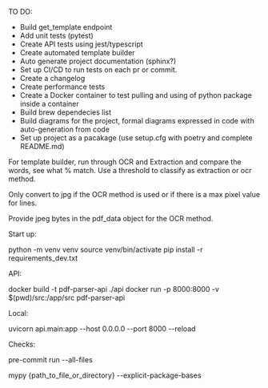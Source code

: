 TO DO:

- Build get_template endpoint
- Add unit tests (pytest)
- Create API tests using jest/typescript
- Create automated template builder
- Auto generate project documentation (sphinx?)
- Set up CI/CD to run tests on each pr or commit.
- Create a changelog
- Create performance tests
- Create a Docker container to test pulling and using of python package inside a container
- Build brew dependecies list
- Build diagrams for the project, formal diagrams expressed in code with auto-generation from code
- Set up project as a pacakage (use setup.cfg with poetry and complete README.md)


For template builder, run through OCR and Extraction and compare the words, see what % match. Use a threshold to classify as extraction or ocr method.

Only convert to jpg if the OCR method is used or if there is a max pixel value for lines.

Provide jpeg bytes in the pdf_data object for the OCR method.


Start up:

python -m venv venv
source venv/bin/activate
pip install -r requirements_dev.txt

API:

docker build -t pdf-parser-api ./api
docker run -p 8000:8000 -v $(pwd)/src:/app/src pdf-parser-api

Local:

uvicorn api.main:app --host 0.0.0.0 --port 8000 --reload

Checks:

pre-commit run --all-files

mypy {path_to_file_or_directory} --explicit-package-bases

